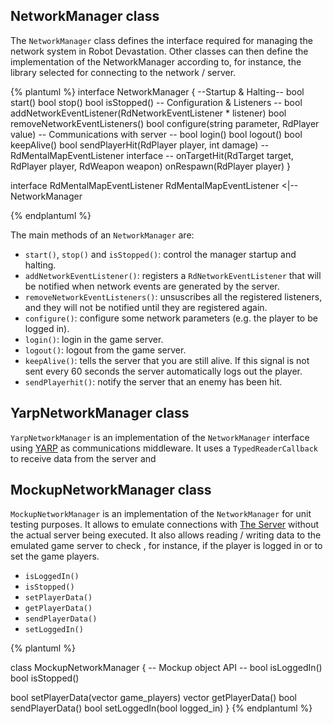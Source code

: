 ## NetworkManager class
The `NetworkManager` class defines the interface required for managing the network system in Robot Devastation. Other classes can then define the implementation of the NetworkManager according to, for instance, the library selected for connecting to the network / server.

{% plantuml %}
interface NetworkManager {
--Startup & Halting--
bool start()
bool stop()
bool isStopped()
-- Configuration & Listeners --
bool addNetworkEventListener(RdNetworkEventListener * listener)
bool removeNetworkEventListeners()
bool configure(string parameter, RdPlayer value)
-- Communications with server --
bool login()
bool logout()
bool keepAlive()
bool sendPlayerHit(RdPlayer player, int damage)
-- RdMentalMapEventListener interface --
onTargetHit(RdTarget target, RdPlayer player, RdWeapon weapon)
onRespawn(RdPlayer player)
}

interface RdMentalMapEventListener
RdMentalMapEventListener <|-- NetworkManager

{% endplantuml %}

The main methods of an `NetworkManager` are: 
* `start()`, `stop()` and `isStopped()`: control the manager startup and halting.
* `addNetworkEventListener()`: registers a `RdNetworkEventListener` that will be notified when network events are generated by the server.
* `removeNetworkEventListeners()`: unsuscribes all the registered listeners, and they will not be notified until they are registered again.
* `configure()`: configure some network parameters (e.g. the player to be logged in).
* `login()`: login in the game server.
* `logout()`: logout from the game server.
* `keepAlive()`: tells the server that you are still alive. If this signal is not sent every 60 seconds the server automatically logs out the player.
* `sendPlayerhit()`: notify the server that an enemy has been hit.

## YarpNetworkManager class
`YarpNetworkManager` is an implementation of the `NetworkManager` interface using [YARP](http://www.yarp.it/) as communications middleware. It uses a `TypedReaderCallback` to receive data from the server and

## MockupNetworkManager class
`MockupNetworkManager` is an implementation of the `NetworkManager` for unit testing purposes.
It allows to emulate connections with [The Server](the-server.md) without the actual server being executed. It also allows reading / writing data to the emulated game server to check , for instance, if the player is logged in or to set the game players.
 
* `isLoggedIn()`
* `isStopped()`
* `setPlayerData()`
* `getPlayerData()`
* `sendPlayerData()`
* `setLoggedIn()`


{% plantuml %}

class MockupNetworkManager {
-- Mockup object API --
bool isLoggedIn()
bool isStopped()

bool setPlayerData(vector<RdPlayer> game_players)
vector<RdPlayer> getPlayerData()
bool sendPlayerData()
bool setLoggedIn(bool logged_in)
}
{% endplantuml %}





